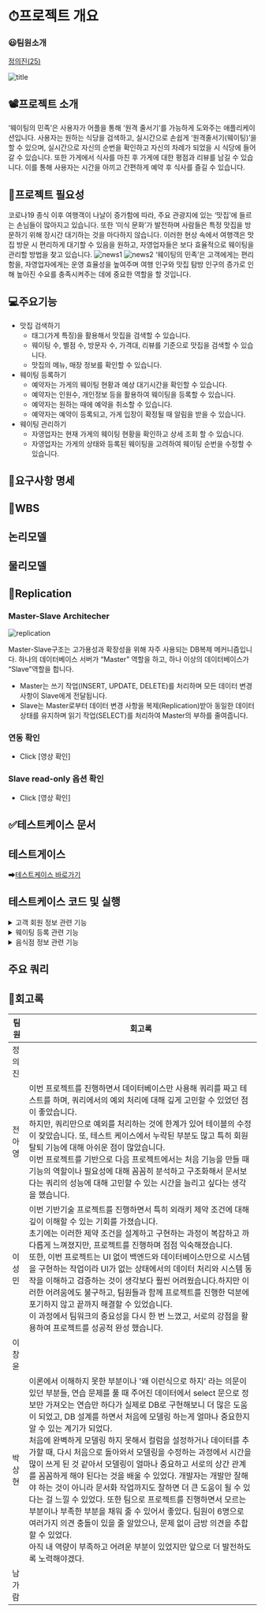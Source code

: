 # ⏱프로젝트 개요
### 😃팀원소개
[정의진(25)](https://github.com/JungUiJin)

![title](./img/readme_img/title_img.JPG)

## 📽프로젝트 소개

‘웨이팅의 민족’은 사용자가 어플을 통해 ‘원격 줄서기’를 가능하게 도와주는 애플리케이션입니다. 사용자는 원하는 식당을 검색하고, 실시간으로 손쉽게 ‘원격줄서기(웨이팅)’을 할 수 있으며, 실시간으로 자신의 순번을 확인하고 자신의 차례가 되었을 시 식당에 들어갈 수 있습니다. 또한 가게에서 식사를 마친 후 가게에 대한 평점과 리뷰를 남길 수 있습니다. 이를 통해 사용자는 시간을 아끼고 간편하게 예약 후 식사를 즐길 수 있습니다.

## 📰프로젝트 필요성

코로나19 종식 이후 여행객이 나날이 증가함에 따라,  주요 관광지에 있는 ‘맛집’에 들르는 손님들이 많아지고 있습니다. 또한 ‘미식 문화’가 발전하며 사람들은 특정 맛집을 방문하기 위해 장시간 대기하는 것을 마다하지 않습니다.  이러한 현상 속에서 여행객은 맛집 방문 시 편리하게 대기할 수 있음을 원하고, 자영업자들은 보다 효율적으로 웨이팅을 관리할 방법을 찾고 있습니다. 
![news1](./img/readme_img/news1.jpg)
![news2](./img/readme_img/news2.png)
‘웨이팅의 민족’은 고객에게는 편리함을, 자영업자에게는 운영 효율성을 높여주며 여행 인구와 맛집 탐방 인구의 증가로 인해 높아진 수요를 충족시켜주는 데에 중요한 역할을 할 것입니다.

## 💻주요기능

- 맛집 검색하기
    - 태그(가게 특징)을 활용해서 맛집을 검색할 수 있습니다.
    - 웨이팅 수, 별점 수, 방문자 수, 가격대, 리뷰를 기준으로 맛집을 검색할 수 있습니다.
    - 맛집의 메뉴, 매장 정보를 확인할 수 있습니다.
- 웨이팅 등록하기
    - 예약자는 가게의 웨이팅 현황과 예상 대기시간을 확인할 수 있습니다.
    - 예약자는 인원수, 개인정보 등을 활용하여 웨이팅을 등록할 수 있습니다.
    - 예약자는 원하는 때에 예약을 취소할 수 있습니다.
    - 예약자는 예약이 등록되고, 가게 입장이 확정될 때 알림을 받을 수 있습니다.
- 웨이팅 관리하기
    - 자영업자는 현재 가게의 웨이팅 현황을 확인하고 상세 조회 할 수 있습니다.
    - 자영업자는 가게의 상태와 등록된 웨이팅을 고려하여 웨이팅 순번을 수정할 수 있습니다.

## 💬요구사항 명세

## 📅WBS

## 논리모델

## 물리모델 

## 🔗Replication
### Master-Slave Architecher
![replication](./img/readme_img/db_replication.png)

Master-Slave구조는 고가용성과 확장성을 위해 자주 사용되는 DB복제 메커니즘입니다. 하나의 데이터베이스 서버가 “Master” 역할을 하고, 하나 이상의 데이터베이스가 “Slave”역할을 합니다.  

- Master는 쓰기 작업(INSERT, UPDATE, DELETE)를 처리하며 모든 데이터 변경 사항이 Slave에게 전달됩니다.
- Slave는 Master로부터 데이터 변경 사항을 복제(Replication)받아 동일한 데이터 상태를 유지하며  읽기 작업(SELECT)를 처리하여 Master의 부하를 줄여줍니다.

### 연동 확인

- Click [영상 확인]

### Slave read-only 옵션 확인

- Click [영상 확인]

## ✅테스트케이스 문서

## 테스트게이스
➡[테스트케이스 바로가기](https://docs.google.com/spreadsheets/d/1_3g18QiK8ZDnau01V2Bv7JpF2u4-6OxWnLU3JCdR42Q/edit?usp=sharing)
## 테스트케이스 코드 및 실행

<details>
<summary>고객 회원 정보 관련 기능</summary>
<div markdown="1">
    <details><summary>1.회원기능</summary><div markdown="1"></div></details>
    <details><summary>2.로그인</summary><div markdown="1"></div></details>
    <details><summary>3.회원정보조회</summary><div markdown="1"></div></details>
    <details><summary>4.회원정보수정</summary><div markdown="1"></div></details>
    <details><summary>5.내가작성한리뷰조회</summary><div markdown="1"></div></details>
    <details><summary>6.회원탈퇴</summary><div markdown="1"></div></details>
</div>
</details>
<details>
<summary>웨이팅 등록 관련 기능</summary>
<div markdown="1">
    <details><summary>1.웨이팅 등록</summary><div markdown="1"></div></details>
    <details><summary>2.웨이팅 알림생성</summary><div markdown="1"></div></details>
    <details><summary>3.웨이팅 확정</summary><div markdown="1"></div></details>
    <details><summary>4.웨이팅 취소</summary><div markdown="1"></div></details>
</div>
</details>
<details>
<summary>음식점 정보 관련 기능</summary>
<div markdown="1">
    <details><summary>1.음식점 이름 검색</summary><div markdown="1"></div></details>
    <details><summary>2.음식점 메뉴 검색</summary><div markdown="1"></div></details>
    <details><summary>3.음식점 지역 검색</summary><div markdown="1"></div></details>
    <details><summary>4.음식점 태그 검색</summary><div markdown="1"></div></details>
    <details><summary>5.음식점 카테고리 검색</summary><div markdown="1"></div></details>
    <details><summary>6.음식점 별점 순 정렬</summary><div markdown="1"></div></details>
    <details><summary>7.음식점 실시간웨이팅 순 정렬</summary><div markdown="1"></div></details>
    <details><summary>8.음식점 평균가격순 순 정렬</summary><div markdown="1"></div></details>
    <details><summary>9.음식점 신규등록순 순 정렬</summary><div markdown="1"></div></details>
</div>
</details>

## 주요 쿼리

## 🏁회고록

| 팀 원 | 회고록                                                                                                                                                                                                                                                                                                                                                                                                                                                                                                                                                  |
| --- |------------------------------------------------------------------------------------------------------------------------------------------------------------------------------------------------------------------------------------------------------------------------------------------------------------------------------------------------------------------------------------------------------------------------------------------------------------------------------------------------------------------------------------------------------|
| 정의진 |                                                                                                                                                                                                                                                                                                                                                                                                                                                                                                                                                      |
| 전아영 | 이번 프로젝트를 진행하면서 데이터베이스만 사용해 쿼리를 짜고 테스트를 하며, 쿼리에서의 예외 처리에 대해 깊게 고민할 수 있었던 점이 좋았습니다. <br>하지만, 쿼리만으로 예외를 처리하는 것에 한계가 있어 테이블의 수정이 잦았습니다. 또, 테스트 케이스에서 누락된 부분도 많고 특히 회원 탈퇴 기능에 대해 아쉬운 점이 많았습니다. <br>이번 프로젝트를 기반으로 다음 프로젝트에서는 처음 기능을 만들 때 기능의 역할이나 필요성에 대해 꼼꼼히 분석하고 구조화해서 문서보다는 쿼리의 성능에 대해 고민할 수 있는 시간을 늘리고 싶다는 생각을 했습니다.                                                                                                                                                                                                                                   |
| 이성민 | 이번 기반기술 프로젝트를 진행하면서 특히 외래키 제약 조건에 대해 깊이 이해할 수 있는 기회를 가졌습니다. <br>초기에는 이러한 제약 조건을 설계하고 구현하는 과정이 복잡하고 까다롭게 느껴졌지만, 프로젝트를 진행하며 점점 익숙해졌습니다. <br>또한, 이번 프로젝트는 UI 없이 백엔드와 데이터베이스만으로 시스템을 구현하는 작업이라 UI가 없는 상태에서의 데이터 처리와 시스템 동작을 이해하고 검증하는 것이 생각보다 훨씬 어려웠습니다.하지만 이러한 어려움에도 불구하고, 팀원들과 함께 프로젝트를 진행한 덕분에 포기하지 않고 끝까지 해결할 수 있었습니다. <br>이 과정에서 팀워크의 중요성을 다시 한 번 느꼈고, 서로의 강점을 활용하여 프로젝트를 성공적 완성 했습니다.                                                                                                                                                              |
| 이창윤 |                                                                                                                                                                                                                                                                                                                                                                                                                                                                                                                                                      |
| 박상현 | 이론에서 이해하지 못한 부분이나 '왜 이런식으로 하지' 라는 의문이 있던 부분들, 연습 문제를 풀 때 주어진 데이터에서 select 문으로 정보만 가져오는 연습만 하다가 실제로 DB로 구현해보니 더 많은 도움이 되었고, DB 설계를 하면서 처음에 모델링 하는게 얼마나 중요한지 알 수 있는 계기가 되었다. <br>처음에 완벽하게 모델링 하지 못해서 컬럼을 설정하거나 데이터를 추가할 때, 다시 처음으로 돌아와서 모델링을 수정하는 과정에서 시간을 많이 쓰게 된 것 같아서 모델링이 얼마나 중요하고 서로의 상간 관계를 꼼꼼하게 해야 된다는 것을 배울 수 있었다. 개발자는 개발만 잘해야 하는 것이 아니라 문서화 작업까지도 잘하면 더 큰 도움이 될 수 있다는 걸 느낄 수 있었다. 또한 팀으로 프로젝트를 진행하면서 모르는 부분이나 부족한 부분을 채워 줄 수 있어서 좋았다. 팀원이 6명으로 여러가지 의견 충돌이 있을 줄 알았으나, 문제 없이 금방 의견을 추합 할 수 있었다. <br>아직 내 역량이 부족하고 어려운 부분이 있었지만 앞으로 더 발전하도록 노력해야겠다. |
| 남가람 |                                                                                                                                                                                                                                                                                                                                                                                                                                                                                                                                                      |

